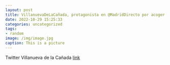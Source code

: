 ```yaml
---
layout: post
title: VillanuevaDeLaCañada, protagonista en @MadridDirecto por acoger la Copa de España de Carrovelismo este fin de semana.👇 https...
date: 2022-10-29 15:25:33
categories: uncategorized
tags:
- random
image: /img/image.jpg
caption: This is a picture
---
```

Twitter Villanueva de la Cañada [link](https://twitter.com/AytoVDLCanada/status/1586063493408514048)
